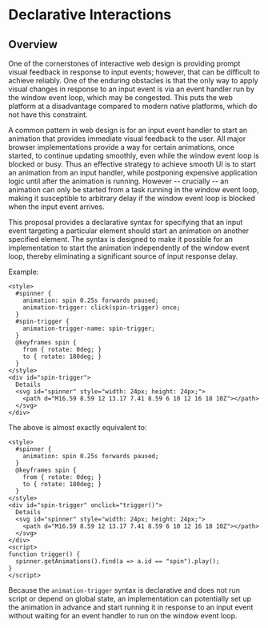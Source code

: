 # Declarative Interactions

## Overview

One of the cornerstones of interactive web design is providing prompt visual feedback in response to input events; however, that can be difficult to achieve reliably. One of the enduring obstacles is that the only way to apply visual changes in response to an input event is via an event handler run by the window event loop, which may be congested. This puts the web platform at a disadvantage compared to modern native platforms, which do not have this constraint.

A common pattern in web design is for an input event handler to start an animation that provides immediate visual feedback to the user. All major browser implementations provide a way for certain animations, once started, to continue updating smoothly, even while the window event loop is blocked or busy. Thus an effective strategy to achieve smooth UI is to start an animation from an input handler, while postponing expensive application logic until after the animation is running. However -- crucially -- an animation can only be started from a task running in the window event loop, making it susceptible to arbitrary delay if the window event loop is blocked when the input event arrives.

This proposal provides a declarative syntax for specifying that an input event targeting a particular element should start an animation on another specified element. The syntax is designed to make it possible for an implementation to start the animation independently of the window event loop, thereby eliminating a significant source of input response delay.

Example:

```
<style>
  #spinner {
    animation: spin 0.25s forwards paused;
    animation-trigger: click(spin-trigger) once;
  }
  #spin-trigger {
    animation-trigger-name: spin-trigger;
  }
  @keyframes spin {
    from { rotate: 0deg; }
    to { rotate: 180deg; }
  }
</style>
<div id="spin-trigger">
  Details
  <svg id="spinner" style="width: 24px; height: 24px;">
    <path d="M16.59 8.59 12 13.17 7.41 8.59 6 10 12 16 18 10Z"></path>
  </svg>
</div>
```

The above is almost exactly equivalent to:

```
<style>
  #spinner {
    animation: spin 0.25s forwards paused;
  }
  @keyframes spin {
    from { rotate: 0deg; }
    to { rotate: 180deg; }
  }
</style>
<div id="spin-trigger" onclick="trigger()">
  Details
  <svg id="spinner" style="width: 24px; height: 24px;">
    <path d="M16.59 8.59 12 13.17 7.41 8.59 6 10 12 16 18 10Z"></path>
  </svg>
</div>
<script>
function trigger() {
  spinner.getAnimations().find(a => a.id == "spin").play();
}
</script>
```

Because the `animation-trigger` syntax is declarative and does not run script or depend on global state, an implementation can potentially set up the animation in advance and start running it in response to an input event without waiting for an event handler to run on the window event loop.